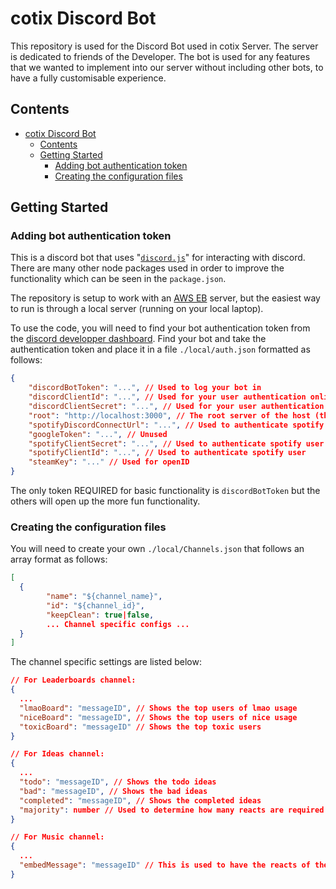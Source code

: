 # cotix Discord Bot

This repository is used for the Discord Bot used in cotix Server. The server is dedicated to friends of the Developer. The bot is used for any features that we wanted to implement into our server without including other bots, to have a fully customisable experience.

## Contents

- [cotix Discord Bot](#cotix-discord-bot)
  - [Contents](#contents)
  - [Getting Started](#getting-started)
    - [Adding bot authentication token](#adding-bot-authentication-token)
    - [Creating the configuration files](#creating-the-configuration-files)

## Getting Started

### Adding bot authentication token

This is a discord bot that uses "[`discord.js`](https://discord.js.org/#/)" for interacting with discord. There are many other node packages used in order to improve the functionality which can be seen in the `package.json`.

The repository is setup to work with an [AWS EB](https://aws.amazon.com/elasticbeanstalk/) server, but the easiest way to run is through a local server (running on your local laptop).

To use the code, you will need to find your bot authentication token from the [discord developper dashboard](https://discordapp.com/developers/applications/). Find your bot and take the authentication token and place it in a file `./local/auth.json` formatted as follows:

```json
{
    "discordBotToken": "...", // Used to log your bot in
    "discordClientId": "...", // Used for your user authentication online
    "discordClientSecret": "...", // Used for your user authentication online
    "root": "http://localhost:3000", // The root server of the host (this will change for prod)
    "spotifyDiscordConnectUrl": "...", // Used to authenticate spotify user
    "googleToken": "...", // Unused
    "spotifyClientSecret": "...", // Used to authenticate spotify user
    "spotifyClientId": "...", // Used to authenticate spotify user
    "steamKey": "..." // Used for openID
}
```

The only token REQUIRED for basic functionality is `discordBotToken` but the others will open up the more fun functionality.

### Creating the configuration files

You will need to create your own `./local/Channels.json` that follows an array format as follows:

```json
[
  {
        "name": "${channel_name}",
        "id": "${channel_id}",
        "keepClean": true|false,
        ... Channel specific configs ...  
  }
]
```

The channel specific settings are listed below:

```json
// For Leaderboards channel:
{
  ...
  "lmaoBoard": "messageID", // Shows the top users of lmao usage
  "niceBoard": "messageID", // Shows the top users of nice usage
  "toxicBoard": "messageID" // Shows the top toxic users
}

// For Ideas channel:
{
  ...
  "todo": "messageID", // Shows the todo ideas
  "bad": "messageID", // Shows the bad ideas
  "completed": "messageID", // Shows the completed ideas
  "majority": number // Used to determine how many reacts are required to pass an idea
}

// For Music channel:
{
  ...
  "embedMessage": "messageID" // This is used to have the reacts of the music player and the queue to be shown.
}
```

